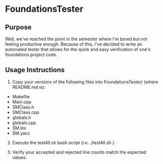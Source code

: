 # FoundationsTester

## Purpose
Well, we've reached the point in the semester where I'm bored but not feeling
productive enough.  Because of this, I've decided to write an automated tester
that allows for the quick and easy verification of one's foundations project
code.

## Usage Instructions
1. Copy your versions of the following files into FoundationsTester/ (where README.md is):
* Makefile
* Main.cpp
* SMClass.h
* SMClass.cpp
* globals.h
* globals.cpp
* SM.lex
* SM.yacc

2. Execute the testAll.sh bash script (i.e. ./testAll.sh ).

3. Verify your accepted and rejected line counts match the expected values.

